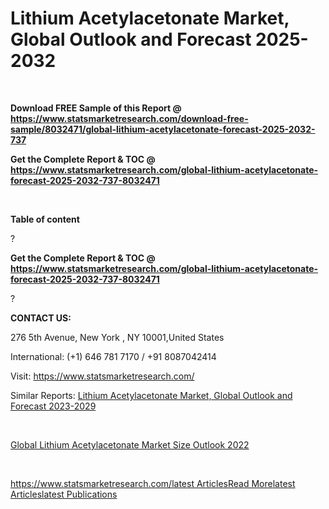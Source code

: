 <h1>Lithium Acetylacetonate Market, Global Outlook and Forecast 2025-2032</h1><br/><p><strong>Download FREE Sample of this Report @ <a href="https://www.statsmarketresearch.com/download-free-sample/8032471/global-lithium-acetylacetonate-forecast-2025-2032-737">https://www.statsmarketresearch.com/download-free-sample/8032471/global-lithium-acetylacetonate-forecast-2025-2032-737</a></strong></p>
 
 
 
 <div><b>Get the Complete Report & TOC @ <a href="https://www.statsmarketresearch.com/global-lithium-acetylacetonate-forecast-2025-2032-737-8032471">https://www.statsmarketresearch.com/global-lithium-acetylacetonate-forecast-2025-2032-737-8032471</a></b></div>
 
 
 
 <p><br />
 
 <b>Table of content</b></p>
 
 
 
 <p>? </p>
 
 
 
 <div><b>Get the Complete Report & TOC @ <a href="https://www.statsmarketresearch.com/global-lithium-acetylacetonate-forecast-2025-2032-737-8032471">https://www.statsmarketresearch.com/global-lithium-acetylacetonate-forecast-2025-2032-737-8032471</a></b></div>
 
 
 
 <p>? </p>
 
 
 
 <p><b>CONTACT US:</b><br />
 
 276 5th Avenue, New York , NY 10001,United States<br />
 
 International: (+1) 646 781 7170 / +91 8087042414<br />
 
 Visit: <a href="https://www.statsmarketresearch.com/">https://www.statsmarketresearch.com/</a><br />
 
 Similar Reports: <a href="https://www.statsmarketresearch.com/global-lithium-acetylacetonate-forecast-2025-2032-737-8032471">Lithium Acetylacetonate Market, Global Outlook and Forecast 2023-2029</a><br />
 
 <br />
 
 <a href="https://www.statsmarketresearch.com/global-lithium-acetylacetonate-forecast-2025-2032-737-8032471">Global Lithium Acetylacetonate Market Size Outlook 2022</a><br />
 
 <br />
 
 <a href="https://gyeongbokgung.com">https://www.statsmarketresearch.com/</a><a href="https://hallyeomaritime.com">latest Articles</a><a href="https://jingwansa.com">Read More</a><a href="https://nguoiviet.jp/">latest Articles</a><a href="https://www.intelmarketresearch.com/">latest Publications</a></p>